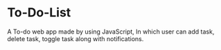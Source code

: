 # To-Do-List
A To-do web app made by using JavaScript, In which user can add task, delete task, toggle task along with notifications.
